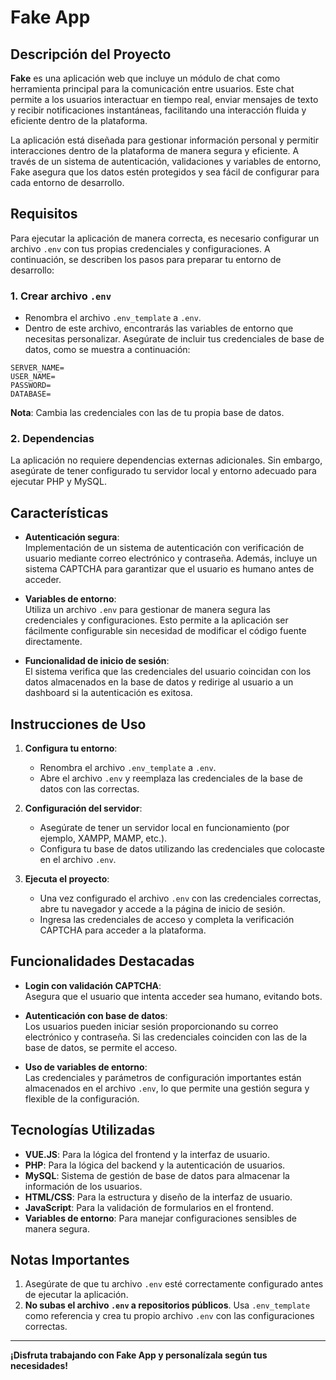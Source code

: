 # Fake App

## Descripción del Proyecto

**Fake** es una aplicación web que incluye un módulo de chat como herramienta principal para la comunicación entre usuarios. Este chat permite a los usuarios interactuar en tiempo real, enviar mensajes de texto y recibir notificaciones instantáneas, facilitando una interacción fluida y eficiente dentro de la plataforma.

La aplicación está diseñada para gestionar información personal y permitir interacciones dentro de la plataforma de manera segura y eficiente. A través de un sistema de autenticación, validaciones y variables de entorno, Fake asegura que los datos estén protegidos y sea fácil de configurar para cada entorno de desarrollo.

## Requisitos

Para ejecutar la aplicación de manera correcta, es necesario configurar un archivo `.env` con tus propias credenciales y configuraciones. A continuación, se describen los pasos para preparar tu entorno de desarrollo:

### 1. Crear archivo `.env`
- Renombra el archivo `.env_template` a `.env`.
- Dentro de este archivo, encontrarás las variables de entorno que necesitas personalizar. Asegúrate de incluir tus credenciales de base de datos, como se muestra a continuación:

```env
SERVER_NAME=
USER_NAME=
PASSWORD=
DATABASE=
```

**Nota**: Cambia las credenciales con las de tu propia base de datos.

### 2. Dependencias
La aplicación no requiere dependencias externas adicionales. Sin embargo, asegúrate de tener configurado tu servidor local y entorno adecuado para ejecutar PHP y MySQL.

## Características

- **Autenticación segura**:  
  Implementación de un sistema de autenticación con verificación de usuario mediante correo electrónico y contraseña. Además, incluye un sistema CAPTCHA para garantizar que el usuario es humano antes de acceder.

- **Variables de entorno**:  
  Utiliza un archivo `.env` para gestionar de manera segura las credenciales y configuraciones. Esto permite a la aplicación ser fácilmente configurable sin necesidad de modificar el código fuente directamente.

- **Funcionalidad de inicio de sesión**:  
  El sistema verifica que las credenciales del usuario coincidan con los datos almacenados en la base de datos y redirige al usuario a un dashboard si la autenticación es exitosa.

## Instrucciones de Uso

1. **Configura tu entorno**:
   - Renombra el archivo `.env_template` a `.env`.
   - Abre el archivo `.env` y reemplaza las credenciales de la base de datos con las correctas.

2. **Configuración del servidor**:
   - Asegúrate de tener un servidor local en funcionamiento (por ejemplo, XAMPP, MAMP, etc.).
   - Configura tu base de datos utilizando las credenciales que colocaste en el archivo `.env`.

3. **Ejecuta el proyecto**:
   - Una vez configurado el archivo `.env` con las credenciales correctas, abre tu navegador y accede a la página de inicio de sesión.
   - Ingresa las credenciales de acceso y completa la verificación CAPTCHA para acceder a la plataforma.

## Funcionalidades Destacadas

- **Login con validación CAPTCHA**:  
  Asegura que el usuario que intenta acceder sea humano, evitando bots.

- **Autenticación con base de datos**:  
  Los usuarios pueden iniciar sesión proporcionando su correo electrónico y contraseña. Si las credenciales coinciden con las de la base de datos, se permite el acceso.

- **Uso de variables de entorno**:  
  Las credenciales y parámetros de configuración importantes están almacenados en el archivo `.env`, lo que permite una gestión segura y flexible de la configuración.

## Tecnologías Utilizadas

- **VUE.JS**: Para la lógica del frontend y la interfaz de usuario.
- **PHP**: Para la lógica del backend y la autenticación de usuarios.
- **MySQL**: Sistema de gestión de base de datos para almacenar la información de los usuarios.
- **HTML/CSS**: Para la estructura y diseño de la interfaz de usuario.
- **JavaScript**: Para la validación de formularios en el frontend.
- **Variables de entorno**: Para manejar configuraciones sensibles de manera segura.

## Notas Importantes

1. Asegúrate de que tu archivo `.env` esté correctamente configurado antes de ejecutar la aplicación.
2. **No subas el archivo `.env` a repositorios públicos**. Usa `.env_template` como referencia y crea tu propio archivo `.env` con las configuraciones correctas.

---

**¡Disfruta trabajando con Fake App y personalízala según tus necesidades!**